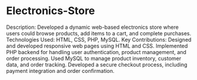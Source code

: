# Electronics-Store
Description: Developed a dynamic web-based electronics store where users could browse products, add items to a cart, and complete purchases.
Technologies Used: HTML, CSS, PHP, MySQL.
Key Contributions:
Designed and developed responsive web pages using HTML and CSS.
Implemented PHP backend for handling user authentication, product management, and order processing.
Used MySQL to manage product inventory, customer data, and order tracking.
Developed a secure checkout process, including payment integration and order confirmation.
